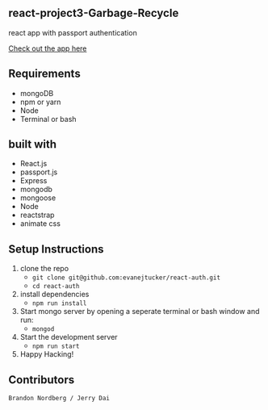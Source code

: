 ## react-project3-Garbage-Recycle
react app with passport authentication

[Check out the app here](https://react-auth-simple.herokuapp.com/)

## Requirements
* mongoDB
* npm or yarn
* Node
* Terminal or bash

## built with
* React.js
* passport.js
* Express
* mongodb
* mongoose
* Node
* reactstrap
* animate css

## Setup Instructions
1. clone the repo 
    * `git clone git@github.com:evanejtucker/react-auth.git`
    * `cd react-auth`
2. install dependencies
    * `npm run install`
3. Start mongo server by opening a seperate terminal or bash window and run:
    * `mongod`
4. Start the development server
    * `npm run start`
5. Happy Hacking!

## Contributors
    Brandon Nordberg / Jerry Dai
